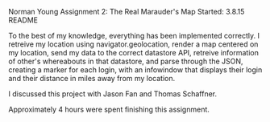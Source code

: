 Norman Young
Assignment 2: The Real Marauder's Map
Started: 3.8.15
README

To the best of my knowledge, everything has been implemented correctly.
	I retreive my location using navigator.geolocation, render a map centered on my location, send my data to the correct datastore API, retreive information of other's whereabouts in that datastore, and parse through the JSON, creating a marker for each login, with an infowindow that displays their login and their distance in miles away from my location.

I discussed this project with Jason Fan and Thomas Schaffner.

Approximately 4 hours were spent finishing this assignment.